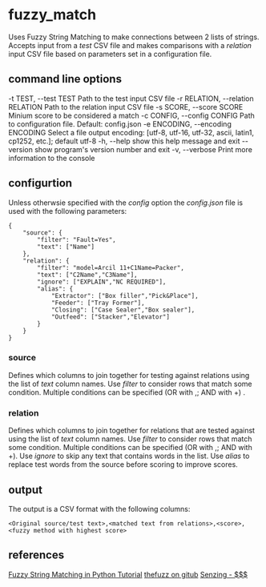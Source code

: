 # fuzzy_match
Uses Fuzzy String Matching to make connections between 2 lists of strings. Accepts input from a *test* CSV file and makes comparisons with a *relation* input CSV file based on parameters set in a configuration file.
## command line options
  -t TEST, --test TEST  				Path to the test input CSV file
  -r RELATION, --relation RELATION		Path to the relation input CSV file
  -s SCORE, --score SCORE				Minium score to be considered a match
  -c CONFIG, --config CONFIG			Path to configuration file. Default: config.json
  -e ENCODING, --encoding ENCODING		Select a file output encoding: [utf-8, utf-16, utf-32, ascii, latin1, cp1252, etc.]; default utf-8
  -h, --help            				show this help message and exit
  --version             				show program's version number and exit
  -v, --verbose         				Print more information to the console

## configurtion
Unless otherwsie specified with the *config* option the *config.json*  file is used with the following parameters:
```
{
	"source": {
		"filter": "Fault=Yes",
		"text": ["Name"]
	},
	"relation": {
		"filter": "model=Arcil 11+C1Name=Packer",
		"text": ["C2Name","C3Name"],
		"ignore": ["EXPLAIN","NC REQUIRED"],
		"alias": {
			"Extractor": ["Box filler","Pick&Place"],
			"Feeder": ["Tray Former"],
			"Closing": ["Case Sealer","Box sealer"],
			"Outfeed": ["Stacker","Elevator"]
		}
	}
}
```
### source
Defines which columns to join together for testing against relations using the list of *text*  column names. Use *filter* to consider rows that match some condition. Multiple conditions can be specified (OR with ,; AND with +) . 

### relation
Defines which columns to join together for relations that are tested against using the list of *text*  column names. Use *filter* to consider rows that match some condition. Multiple conditions can be specified (OR with ,; AND with +). Use *ignore* to skip any text that contains words in the list. Use *alias* to replace test words from the source before scoring to improve scores.

## output
The output is a CSV format with the following columns:
```
<Original source/test text>,<matched text from relations>,<score>,<fuzzy method with highest score>
```
## references
[Fuzzy String Matching in Python Tutorial](https://www.datacamp.com/tutorial/fuzzy-string-python)
[thefuzz on gitub](https://github.com/seatgeek/thefuzz)
[Senzing - $$$](https://senzing.com/)

